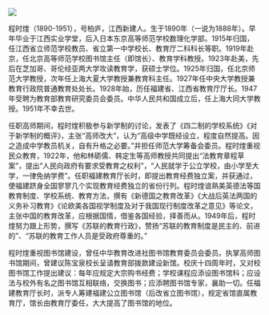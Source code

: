 ![](https://s2.loli.net/2022/08/31/kc4lYRrEoIsUiQX.png)

程时煃（1890-1951），号柏庐，江西新建人。生于1890年（一说为1888年）。早年毕业于江西实业学堂，后入日本东京高等师范学校数理化学部。1915年归国，任江西省立师范学校教员、省立第一中学校长、教育厅二科科长等职。1919年赴京，任北京高等师范学校图书馆主任（即馆长）、教育学科教授。1923年赴美，先后在芝加哥、哥伦经亚两大学攻读教育学，获硕士学位。1925年归国，任北京师范大学教授，次年任上海大夏大学教授兼教育科主任。1927年任中央大学教授兼教育行政院普通教育处处长。1928年始，历任福建省、江西省教育厅厅长。1947年受聘为教育部教育研究委员会委员。中华人民共和国成立后，任上海大同大学教授。1951年不幸去世。

任职高师期间，程时煃积极参与新学制的讨论，发表了《四二制的学校系统》《对于新学制的概评》，主张“高师改大”，认为“高级中学既经设立，程度自然提高。因之造成中学教员机关，自有升格之必要。”并担任师范大学筹备会委员。程时煃重视民众教育，1922年，他和林砺儒、韩定生等高师教授共同提出“法教育章程草案”，提出“人民向政府有要求受教育之权利”，“人民就学于公立学校，由小学至大学，一律免纳学费”。任职福建教育厅长时，即提出教育经费独立案，并获通过，使福建跻身全国寥寥几个实现教育经费独立的省份行列。程时煃谙熟美英德法等国教育制度、学校系统、教育方法，撰有《新德国之教育改革》《大战后英法两国的义务补习教育》《论欧美各国视学制度及对于我国现行制度改革之意见》等论文，主张中国的教育改革，应根据国情，借鉴各国经验，择善而从。1949年后，程时煃努力跟上形势，撰写《苏联的教育行政》，赞扬“苏联的教育制度是民主的、前进的”、“苏联的教育工作人员是受政府尊重的。”

程时煃重视图书馆建设，曾任中华教育改进社图书馆教育委员会委员。执掌高师图书馆期间，曾建议陈宝泉校长呈请教育部拨款建设新馆。校庆十四周年时，又对校图书馆工作提出建议：每年应规定大宗购书经费；学校课程应添设图书馆科；应设法与校外有名之图书馆互相联络，交换图书；应添聘图书馆专家，襄助一切。任福建教育厅长时，派专人筹建福建公立图书馆（后改省立图书馆），规定省馆直属教育厅，馆长由教育厅委任，大大提高了图书馆的地位。